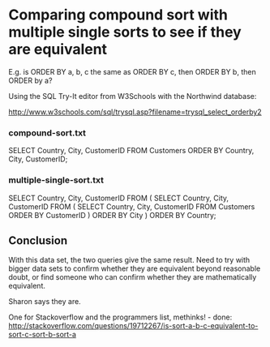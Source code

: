 ﻿# Comparing compound sort with multiple single sorts to see if they are equivalent

E.g. is ORDER BY a, b, c the same as ORDER BY c, then ORDER BY b, then ORDER by a?

Using the SQL Try-It editor from W3Schools with the Northwind database:

http://www.w3schools.com/sql/trysql.asp?filename=trysql_select_orderby2

### compound-sort.txt

SELECT Country, City, CustomerID  FROM Customers ORDER BY Country, City, CustomerID;

### multiple-single-sort.txt

SELECT Country, City, CustomerID  FROM (
  SELECT Country, City, CustomerID FROM (
    SELECT Country, City, CustomerID FROM Customers ORDER BY CustomerID
  ) ORDER BY City
) ORDER BY Country;

## Conclusion

With this data set, the two queries give the same result. Need to try with bigger data sets to confirm whether they are equivalent beyond reasonable doubt, or find someone who can confirm whether they are mathematically equivalent.

Sharon says they are.

One for Stackoverflow and the programmers list, methinks! - done: http://stackoverflow.com/questions/19712267/is-sort-a-b-c-equivalent-to-sort-c-sort-b-sort-a